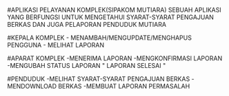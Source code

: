 #APLIKASI PELAYANAN KOMPLEK(SIPAKOM MUTIARA)
SEBUAH APLIKASI YANG BERFUNGSI UNTUK MENGETAHUI SYARAT-SYARAT 
PENGAJUAN BERKAS DAN JUGA PELAPORAN PENDUDUK MUTIARA 

#KEPALA KOMPLEK
    - MENAMBAH/MENGUPDATE/MENGHAPUS PENGGUNA
    - MELIHAT LAPORAN
    
#APARAT KOMPLEK
    -MENERIMA LAPORAN 
    -MENGKONFIRMASI LAPORAN
    -MENGUBAH STATUS LAPORAN " LAPORAN SELESAI "

#PENDUDUK 
    -MELIHAT SYARAT-SYARAT PENGAJUAN BERKAS
    -MENDOWNLOAD BERKAS
    -MEMBUAT LAPORAN PERMASALAH
    
